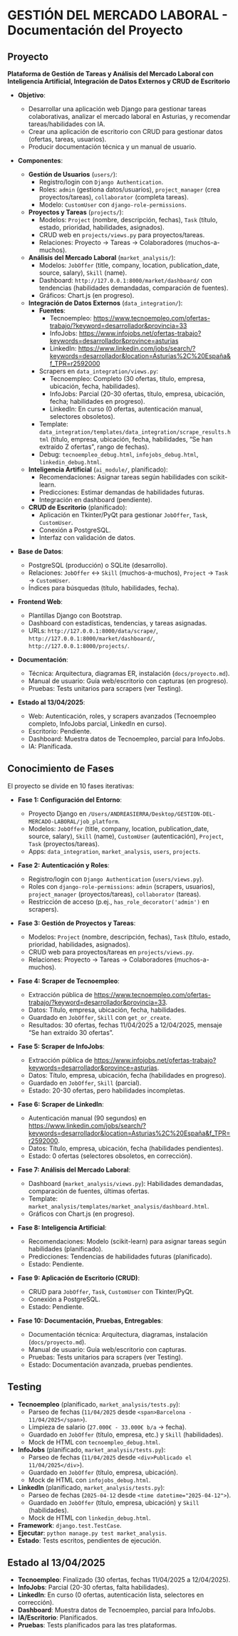 # GESTIÓN DEL MERCADO LABORAL - Documentación del Proyecto

## Proyecto
**Plataforma de Gestión de Tareas y Análisis del Mercado Laboral con Inteligencia Artificial, Integración de Datos Externos y CRUD de Escritorio**

- **Objetivo**:
  - Desarrollar una aplicación web Django para gestionar tareas colaborativas, analizar el mercado laboral en Asturias, y recomendar tareas/habilidades con IA.
  - Crear una aplicación de escritorio con CRUD para gestionar datos (ofertas, tareas, usuarios).
  - Producir documentación técnica y un manual de usuario.

- **Componentes**:
  - **Gestión de Usuarios** (`users/`):
    - Registro/login con `Django Authentication`.
    - Roles: `admin` (gestiona datos/usuarios), `project_manager` (crea proyectos/tareas), `collaborator` (completa tareas).
    - Modelo: `CustomUser` con `django-role-permissions`.
  - **Proyectos y Tareas** (`projects/`):
    - Modelos: `Project` (nombre, descripción, fechas), `Task` (título, estado, prioridad, habilidades, asignados).
    - CRUD web en `projects/views.py` para proyectos/tareas.
    - Relaciones: Proyecto → Tareas → Colaboradores (muchos-a-muchos).
  - **Análisis del Mercado Laboral** (`market_analysis/`):
    - Modelos: `JobOffer` (title, company, location, publication_date, source, salary), `Skill` (name).
    - Dashboard: `http://127.0.0.1:8000/market/dashboard/` con tendencias (habilidades demandadas, comparación de fuentes).
    - Gráficos: Chart.js (en progreso).
  - **Integración de Datos Externos** (`data_integration/`):
    - **Fuentes**:
      - Tecnoempleo: https://www.tecnoempleo.com/ofertas-trabajo/?keyword=desarrollador&provincia=33
      - InfoJobs: https://www.infojobs.net/ofertas-trabajo?keywords=desarrollador&province=asturias
      - LinkedIn: https://www.linkedin.com/jobs/search/?keywords=desarrollador&location=Asturias%2C%20España&f_TPR=r2592000
    - Scrapers en `data_integration/views.py`:
      - Tecnoempleo: Completo (30 ofertas, título, empresa, ubicación, fecha, habilidades).
      - InfoJobs: Parcial (20-30 ofertas, título, empresa, ubicación, fecha; habilidades en progreso).
      - LinkedIn: En curso (0 ofertas, autenticación manual, selectores obsoletos).
    - Template: `data_integration/templates/data_integration/scrape_results.html` (título, empresa, ubicación, fecha, habilidades, “Se han extraído Z ofertas”, rango de fechas).
    - Debug: `tecnoempleo_debug.html`, `infojobs_debug.html`, `linkedin_debug.html`.
  - **Inteligencia Artificial** (`ai_module/`, planificado):
    - Recomendaciones: Asignar tareas según habilidades con scikit-learn.
    - Predicciones: Estimar demandas de habilidades futuras.
    - Integración en dashboard (pendiente).
  - **CRUD de Escritorio** (planificado):
    - Aplicación en Tkinter/PyQt para gestionar `JobOffer`, `Task`, `CustomUser`.
    - Conexión a PostgreSQL.
    - Interfaz con validación de datos.

- **Base de Datos**:
  - PostgreSQL (producción) o SQLite (desarrollo).
  - Relaciones: `JobOffer` ↔ `Skill` (muchos-a-muchos), `Project` → `Task` → `CustomUser`.
  - Índices para búsquedas (título, habilidades, fecha).

- **Frontend Web**:
  - Plantillas Django con Bootstrap.
  - Dashboard con estadísticas, tendencias, y tareas asignadas.
  - URLs: `http://127.0.0.1:8000/data/scrape/`, `http://127.0.0.1:8000/market/dashboard/`, `http://127.0.0.1:8000/projects/`.

- **Documentación**:
  - Técnica: Arquitectura, diagramas ER, instalación (`docs/proyecto.md`).
  - Manual de usuario: Guía web/escritorio con capturas (en progreso).
  - Pruebas: Tests unitarios para scrapers (ver Testing).

- **Estado al 13/04/2025**:
  - Web: Autenticación, roles, y scrapers avanzados (Tecnoempleo completo, InfoJobs parcial, LinkedIn en curso).
  - Escritorio: Pendiente.
  - Dashboard: Muestra datos de Tecnoempleo, parcial para InfoJobs.
  - IA: Planificada.

## Conocimiento de Fases
El proyecto se divide en 10 fases iterativas:

- **Fase 1: Configuración del Entorno**:
  - Proyecto Django en `/Users/ANDREASIERRA/Desktop/GESTION-DEL-MERCADO-LABORAL/job_platform`.
  - Modelos: `JobOffer` (title, company, location, publication_date, source, salary), `Skill` (name), `CustomUser` (autenticación), `Project`, `Task` (proyectos/tareas).
  - Apps: `data_integration`, `market_analysis`, `users`, `projects`.

- **Fase 2: Autenticación y Roles**:
  - Registro/login con `Django Authentication` (`users/views.py`).
  - Roles con `django-role-permissions`: `admin` (scrapers, usuarios), `project_manager` (proyectos/tareas), `collaborator` (tareas).
  - Restricción de acceso (p.ej., `has_role_decorator('admin')` en scrapers).

- **Fase 3: Gestión de Proyectos y Tareas**:
  - Modelos: `Project` (nombre, descripción, fechas), `Task` (título, estado, prioridad, habilidades, asignados).
  - CRUD web para proyectos/tareas en `projects/views.py`.
  - Relaciones: Proyecto → Tareas → Colaboradores (muchos-a-muchos).

- **Fase 4: Scraper de Tecnoempleo**:
  - Extracción pública de https://www.tecnoempleo.com/ofertas-trabajo/?keyword=desarrollador&provincia=33.
  - Datos: Título, empresa, ubicación, fecha, habilidades.
  - Guardado en `JobOffer`, `Skill` con `get_or_create`.
  - Resultados: 30 ofertas, fechas 11/04/2025 a 12/04/2025, mensaje “Se han extraído 30 ofertas”.

- **Fase 5: Scraper de InfoJobs**:
  - Extracción pública de https://www.infojobs.net/ofertas-trabajo?keywords=desarrollador&province=asturias.
  - Datos: Título, empresa, ubicación, fecha (habilidades en progreso).
  - Guardado en `JobOffer`, `Skill` (parcial).
  - Estado: 20-30 ofertas, pero habilidades incompletas.

- **Fase 6: Scraper de LinkedIn**:
  - Autenticación manual (90 segundos) en https://www.linkedin.com/jobs/search/?keywords=desarrollador&location=Asturias%2C%20España&f_TPR=r2592000.
  - Datos: Título, empresa, ubicación, fecha (habilidades pendientes).
  - Estado: 0 ofertas (selectores obsoletos, en corrección).

- **Fase 7: Análisis del Mercado Laboral**:
  - Dashboard (`market_analysis/views.py`): Habilidades demandadas, comparación de fuentes, últimas ofertas.
  - Template: `market_analysis/templates/market_analysis/dashboard.html`.
  - Gráficos con Chart.js (en progreso).

- **Fase 8: Inteligencia Artificial**:
  - Recomendaciones: Modelo (scikit-learn) para asignar tareas según habilidades (planificado).
  - Predicciones: Tendencias de habilidades futuras (planificado).
  - Estado: Pendiente.

- **Fase 9: Aplicación de Escritorio (CRUD)**:
  - CRUD para `JobOffer`, `Task`, `CustomUser` con Tkinter/PyQt.
  - Conexión a PostgreSQL.
  - Estado: Pendiente.

- **Fase 10: Documentación, Pruebas, Entregables**:
  - Documentación técnica: Arquitectura, diagramas, instalación (`docs/proyecto.md`).
  - Manual de usuario: Guía web/escritorio con capturas.
  - Pruebas: Tests unitarios para scrapers (ver Testing).
  - Estado: Documentación avanzada, pruebas pendientes.

## Testing
- **Tecnoempleo** (planificado, `market_analysis/tests.py`):
  - Parseo de fechas (`11/04/2025` desde `<span>Barcelona - 11/04/2025</span>`).
  - Limpieza de salario (`27.000€ - 33.000€ b/a` → fecha).
  - Guardado en `JobOffer` (título, empresa, etc.) y `Skill` (habilidades).
  - Mock de HTML con `tecnoempleo_debug.html`.
- **InfoJobs** (planificado, `market_analysis/tests.py`):
  - Parseo de fechas (`11/04/2025` desde `<div>Publicado el 11/04/2025</div>`).
  - Guardado en `JobOffer` (título, empresa, ubicación).
  - Mock de HTML con `infojobs_debug.html`.
- **LinkedIn** (planificado, `market_analysis/tests.py`):
  - Parseo de fechas (`2025-04-12` desde `<time datetime="2025-04-12">`).
  - Guardado en `JobOffer` (título, empresa, ubicación) y `Skill` (habilidades).
  - Mock de HTML con `linkedin_debug.html`.
- **Framework**: `django.test.TestCase`.
- **Ejecutar**: `python manage.py test market_analysis`.
- **Estado**: Tests escritos, pendientes de ejecución.

## Estado al 13/04/2025
- **Tecnoempleo**: Finalizado (30 ofertas, fechas 11/04/2025 a 12/04/2025).
- **InfoJobs**: Parcial (20-30 ofertas, falta habilidades).
- **LinkedIn**: En curso (0 ofertas, autenticación lista, selectores en corrección).
- **Dashboard**: Muestra datos de Tecnoempleo, parcial para InfoJobs.
- **IA/Escritorio**: Planificados.
- **Pruebas**: Tests planificados para las tres plataformas.